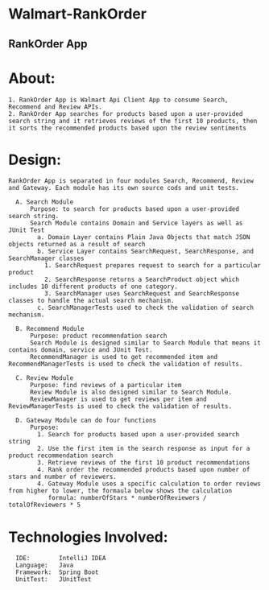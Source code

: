 # Walmart-RankOrder

  ## RankOrder App ##
  
  # About:
    1. RankOrder App is Walmart Api Client App to consume Search, Recommend and Review APIs.
    2. RankOrder App searches for products based upon a user-provided search string and it retrieves reviews of the first 10 products, then it sorts the recommended products based upon the review sentiments

  # Design:
    RankOrder App is separated in four modules Search, Recommend, Review and Gateway. Each module has its own source cods and unit tests.
    
      A. Search Module
          Purpose: to search for products based upon a user-provided search string.
          Search Module contains Domain and Service layers as well as JUnit Test
            a. Domain Layer contains Plain Java Objects that match JSON objects returned as a result of search
            b. Service Layer contains SearchRequest, SearchResponse, and SearchManager classes
              1. SearchRequest prepares request to search for a particular product
              2. SearchResponse returns a SearchProduct object which includes 10 different products of one category.
              3. SearchManager uses SearchRequest and SearchResponse classes to handle the actual search mechanism.
            c. SearchManagerTests used to check the validation of search mechanism.

      B. Recommend Module
          Purpose: product recommendation search
          Search Module is designed similar to Search Module that means it contains domain, service and JUnit Test.
          RecommendManager is used to get recommended item and RecommendManagerTests is used to check the validation of results.

      C. Review Module
          Purpose: find reviews of a particular item
          Review Module is also designed similar to Search Module.
          ReviewManager is used to get reviews per item and ReviewManagerTests is used to check the validation of results.

      D. Gateway Module can do four functions
          Purpose:
            1. Search for products based upon a user-provided search string
            2. Use the first item in the search response as input for a product recommendation search
            3. Retrieve reviews of the first 10 product recommendations
            4. Rank order the recommended products based upon number of stars and number of reviewers.
            4. Gateway Module uses a specific calculation to order reviews from higher to lower, the formaula below shows the calculation
               formula: numberOfStars * numberOfReviewers / totalOfReviewers * 5

  # Technologies Involved:
      IDE:        IntelliJ IDEA
      Language:   Java
      Framework:  Spring Boot
      UnitTest:   JUnitTest
